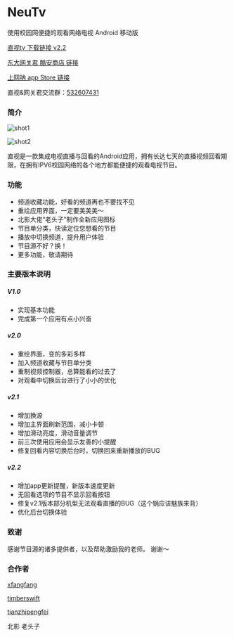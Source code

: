 # NeuTv

使用校园网便捷的观看网络电视 Android 移动版

[直视tv 下载链接 v2.2](https://github.com/xfangfang/NeuTV/releases/download/2.2/app-release.apk)

[东大网关君  酷安商店 链接](https://www.coolapk.com/apk/com.lalala.fangs.neunet)

[上网呐 app Store 链接](https://itunes.apple.com/cn/app/%E4%B8%8A%E7%BD%91%E5%91%90/id1245043784?mt=8)

直视&网关君交流群：[532607431](https://shang.qq.com/wpa/qunwpa?idkey=1874e330e0db3e5c4e54794b45a2ac69300786ec03f7ddc44bccb8d9bcfd59f6)

### 简介

![shot1](http://ac-HSNl7zbI.clouddn.com/7yGm59gEvnVp1vaXaty0jq4inIlAROjx6WAsDRRm.jpg)

![shot2](http://ac-HSNl7zbI.clouddn.com/uviVqwwVkkCDwkToCJsxfrWTSQ2jXKgDMbugSiOy.jpg)


直视是一款集成电视直播与回看的Android应用，拥有长达七天的直播视频回看期限，在拥有IPV6校园网络的各个地方都能便捷的观看电视节目。

### 功能

- 频道收藏功能，好看的频道再也不要找不见
- 重绘应用界面，一定要美美美～
- 北影大佬“老头子”制作全新应用图标
- 节目单分类，快读定位您想看的节目
- 播放中切换频道，提升用户体验
- 节目源不好？换！
- 更多功能，敬请期待


### 主要版本说明

##### V1.0

- 实现基本功能
- 完成第一个应用有点小兴奋

##### v2.0

- 重绘界面，变的多彩多样
- 加入频道收藏与节目单分类
- 重制视频控制器，总算能看的过去了
- 对观看中切换后台进行了小小的优化

##### v2.1

- 增加换源
- 增加主界面刷新范围，减小卡顿
- 增加滑动亮度，滑动音量调节
- 前三次使用应用会显示友善的小提醒
- 修复回看内容切换后台时，切换回来重新播放的BUG

##### v2.2

- 增加app更新提醒，新版本速度更新
- 无回看选项的节目不显示回看按钮
- 修复v2.1版本部分机型无法观看直播的BUG（这个锅应该魅族来背）
- 优化后台切换体验

### 致谢

感谢节目源的诸多提供者，以及帮助激励我的老师。
谢谢～

### 合作者

[xfangfang](https://github.com/xfangfang)

[timberswift](https://github.com/timberswift)

[tianzhipengfei](https://github.com/tianzhipengfei)

北影 老头子
